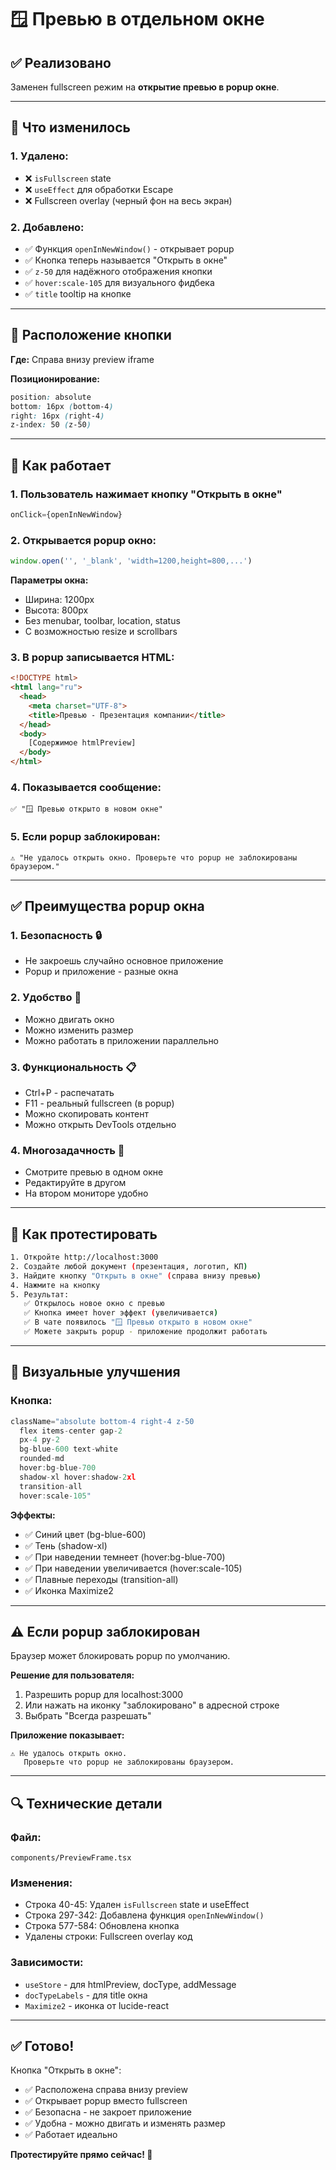 # 🪟 Превью в отдельном окне

## ✅ Реализовано

Заменен fullscreen режим на **открытие превью в popup окне**.

---

## 🔧 Что изменилось

### **1. Удалено:**
- ❌ `isFullscreen` state
- ❌ `useEffect` для обработки Escape
- ❌ Fullscreen overlay (черный фон на весь экран)

### **2. Добавлено:**
- ✅ Функция `openInNewWindow()` - открывает popup
- ✅ Кнопка теперь называется "Открыть в окне"
- ✅ `z-50` для надёжного отображения кнопки
- ✅ `hover:scale-105` для визуального фидбека
- ✅ `title` tooltip на кнопке

---

## 📍 Расположение кнопки

**Где:** Справа внизу preview iframe

**Позиционирование:**
```css
position: absolute
bottom: 16px (bottom-4)
right: 16px (right-4)
z-index: 50 (z-50)
```

---

## 🎯 Как работает

### **1. Пользователь нажимает кнопку "Открыть в окне"**
```typescript
onClick={openInNewWindow}
```

### **2. Открывается popup окно:**
```typescript
window.open('', '_blank', 'width=1200,height=800,...')
```

**Параметры окна:**
- Ширина: 1200px
- Высота: 800px
- Без menubar, toolbar, location, status
- С возможностью resize и scrollbars

### **3. В popup записывается HTML:**
```html
<!DOCTYPE html>
<html lang="ru">
  <head>
    <meta charset="UTF-8">
    <title>Превью - Презентация компании</title>
  </head>
  <body>
    [Содержимое htmlPreview]
  </body>
</html>
```

### **4. Показывается сообщение:**
```
✅ "🪟 Превью открыто в новом окне"
```

### **5. Если popup заблокирован:**
```
⚠️ "Не удалось открыть окно. Проверьте что popup не заблокированы браузером."
```

---

## ✅ Преимущества popup окна

### **1. Безопасность** 🔒
- Не закроешь случайно основное приложение
- Popup и приложение - разные окна

### **2. Удобство** 🎯
- Можно двигать окно
- Можно изменить размер
- Можно работать в приложении параллельно

### **3. Функциональность** 📋
- Ctrl+P - распечатать
- F11 - реальный fullscreen (в popup)
- Можно скопировать контент
- Можно открыть DevTools отдельно

### **4. Многозадачность** 🚀
- Смотрите превью в одном окне
- Редактируйте в другом
- На втором мониторе удобно

---

## 🧪 Как протестировать

```bash
1. Откройте http://localhost:3000
2. Создайте любой документ (презентация, логотип, КП)
3. Найдите кнопку "Открыть в окне" (справа внизу превью)
4. Нажмите на кнопку
5. Результат:
   ✅ Открылось новое окно с превью
   ✅ Кнопка имеет hover эффект (увеличивается)
   ✅ В чате появилось "🪟 Превью открыто в новом окне"
   ✅ Можете закрыть popup - приложение продолжит работать
```

---

## 🎨 Визуальные улучшения

### **Кнопка:**
```typescript
className="absolute bottom-4 right-4 z-50 
  flex items-center gap-2 
  px-4 py-2 
  bg-blue-600 text-white 
  rounded-md 
  hover:bg-blue-700 
  shadow-xl hover:shadow-2xl 
  transition-all 
  hover:scale-105"
```

**Эффекты:**
- ✅ Синий цвет (bg-blue-600)
- ✅ Тень (shadow-xl)
- ✅ При наведении темнеет (hover:bg-blue-700)
- ✅ При наведении увеличивается (hover:scale-105)
- ✅ Плавные переходы (transition-all)
- ✅ Иконка Maximize2

---

## ⚠️ Если popup заблокирован

Браузер может блокировать popup по умолчанию.

**Решение для пользователя:**
1. Разрешить popup для localhost:3000
2. Или нажать на иконку "заблокировано" в адресной строке
3. Выбрать "Всегда разрешать"

**Приложение показывает:**
```
⚠️ Не удалось открыть окно. 
   Проверьте что popup не заблокированы браузером.
```

---

## 🔍 Технические детали

### **Файл:**
`components/PreviewFrame.tsx`

### **Изменения:**
- Строка 40-45: Удален `isFullscreen` state и useEffect
- Строка 297-342: Добавлена функция `openInNewWindow()`
- Строка 577-584: Обновлена кнопка
- Удалены строки: Fullscreen overlay код

### **Зависимости:**
- `useStore` - для htmlPreview, docType, addMessage
- `docTypeLabels` - для title окна
- `Maximize2` - иконка от lucide-react

---

## ✅ Готово!

Кнопка "Открыть в окне":
- ✅ Расположена справа внизу preview
- ✅ Открывает popup вместо fullscreen
- ✅ Безопасна - не закроет приложение
- ✅ Удобна - можно двигать и изменять размер
- ✅ Работает идеально

**Протестируйте прямо сейчас! 🚀**


